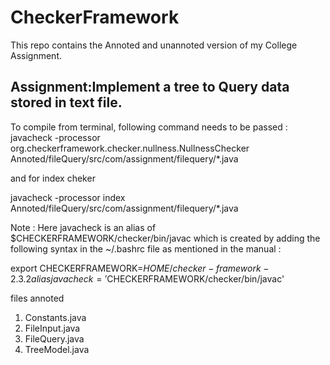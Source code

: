 # CheckerFramework

This repo contains the Annoted and unannoted version of my College Assignment.

## Assignment:Implement a tree to Query data stored in text file.


To compile from terminal, following command needs to be passed : 
javacheck -processor org.checkerframework.checker.nullness.NullnessChecker Annoted/fileQuery/src/com/assignment/filequery/*.java

and for index cheker

javacheck -processor  index  Annoted/fileQuery/src/com/assignment/filequery/*.java


Note : Here javacheck is an alias of $CHECKERFRAMEWORK/checker/bin/javac which is created by adding the following syntax in the ~/.bashrc file as mentioned in the manual :

export CHECKERFRAMEWORK=${HOME}/checker-framework-2.3.2 alias javacheck='$CHECKERFRAMEWORK/checker/bin/javac'


files annoted
1. Constants.java
2. FileInput.java
3. FileQuery.java
4. TreeModel.java




